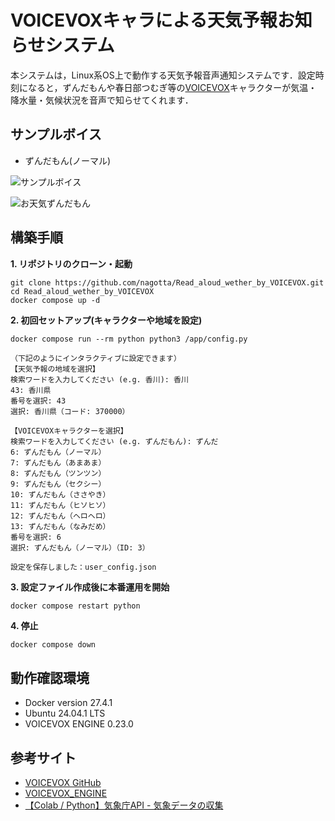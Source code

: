 # VOICEVOXキャラによる天気予報お知らせシステム

本システムは，Linux系OS上で動作する天気予報音声通知システムです．設定時刻になると，ずんだもんや春日部つむぎ等の[VOICEVOX](https://voicevox.hiroshiba.jp/product/zundamon/)キャラクターが気温・降水量・気候状況を音声で知らせてくれます．

## サンプルボイス
- ずんだもん(ノーマル)

![サンプルボイス](https://github.com/user-attachments/assets/017daedb-0d77-4ec8-aa20-d9b86275bd32)

![お天気ずんだもん](https://github.com/nagotta/Read_aloud_wether_by_VOICEVOX/assets/86472676/9afd77a1-d191-4a83-af65-35a34f885509)

## 構築手順
**1. リポジトリのクローン・起動**
```
git clone https://github.com/nagotta/Read_aloud_wether_by_VOICEVOX.git
cd Read_aloud_wether_by_VOICEVOX
docker compose up -d
```

**2. 初回セットアップ(キャラクターや地域を設定)**
```
docker compose run --rm python python3 /app/config.py
```
```
（下記のようにインタラクティブに設定できます）
【天気予報の地域を選択】
検索ワードを入力してください (e.g. 香川): 香川
43: 香川県
番号を選択: 43
選択: 香川県（コード: 370000）

【VOICEVOXキャラクターを選択】
検索ワードを入力してください (e.g. ずんだもん): ずんだ
6: ずんだもん（ノーマル）
7: ずんだもん（あまあま）
8: ずんだもん（ツンツン）
9: ずんだもん（セクシー）
10: ずんだもん（ささやき）
11: ずんだもん（ヒソヒソ）
12: ずんだもん（ヘロヘロ）
13: ずんだもん（なみだめ）
番号を選択: 6
選択: ずんだもん（ノーマル）（ID: 3）

設定を保存しました：user_config.json
```

**3. 設定ファイル作成後に本番運用を開始**
```sh
docker compose restart python
```

**4. 停止**
```
docker compose down
```

## 動作確認環境

- Docker version 27.4.1
- Ubuntu 24.04.1 LTS
- VOICEVOX ENGINE 0.23.0

## 参考サイト

- [VOICEVOX GitHub](https://github.com/VOICEVOX)
- [VOICEVOX_ENGINE](https://github.com/VOICEVOX/voicevox_engine/releases)
- [【Colab / Python】気象庁API - 気象データの収集](https://qiita.com/T_Ryota/items/ef96d6575404a0fd46dd)

